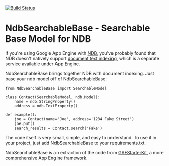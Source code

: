 [![Build Status](https://travis-ci.org/kkinder/NdbSearchableBase.svg?branch=master)](https://travis-ci.org/kkinder/NdbSearchableBase)

# NdbSearchableBase - Searchable Base Model for NDB
If you're using Google App Engine with [NDB](https://cloud.google.com/appengine/docs/python/ndb/), you've probably found that NDB doesn't natively support [document text indexing](https://cloud.google.com/appengine/docs/python/search/), which is a separate service available under App Engine.

NdbSearchableBase brings together NDB with document indexing. Just base your ndb model off of NdbSearchableBase:
    
    from NdbSearchableBase import SearchableModel
    
    class Contact(SearchableModel, ndb.Model):
        name = ndb.StringProperty()
        address = ndb.TextProperty()
    
    def example():
        joe = Contact(name='Joe', address='1234 Fake Street')
        joe.put()
        search_results = Contact.search('Fake')

The code itself is very small, simple, and easy to understand. To use it in your project, just add NdbSearchableBase to your requirements.txt.

NdbSearchableBase is an extraction of the code from [GAEStarterKit](https://github.com/kkinder/GAEStarterKit), a more comprehensive App Engine framework.
